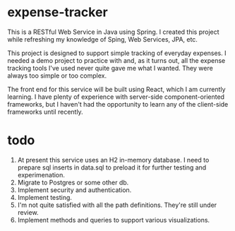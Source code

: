 # expense-tracker

This is a RESTful Web Service in Java using Spring. I created this project while refreshing my knowledge of Sping, Web Services, JPA, etc. 

This project is designed to support simple tracking of everyday expenses. I needed a demo project to practice with and, as it turns out, all the expense tracking tools I've used never quite gave me what I wanted. They were always too simple or too complex. 

The front end for this service will be built using React, which I am currently learning. I have plenty of experience with server-side component-oriented frameworks, but I haven't had the opportunity to learn any of the client-side frameworks until recently. 

# todo

1) At present this service uses an H2 in-memory database. I need to prepare sql inserts in data.sql to preload it for further testing and experimenation.
2) Migrate to Postgres or some other db. 
3) Implement security and authentication. 
4) Implement testing.
5) I'm not quite satisfied with all the path definitions. They're still under review.
6) Implement methods and queries to support various visualizations.
